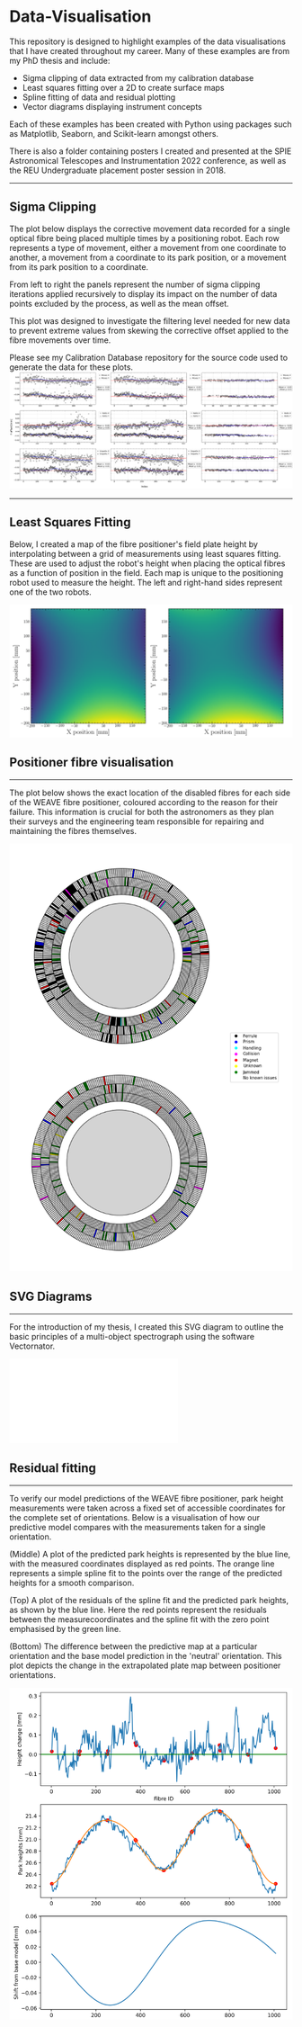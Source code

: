 # Data-Visualisation

This repository is designed to highlight examples of the data visualisations that I have created throughout my career. Many of these examples are from my PhD thesis and include:
- Sigma clipping of data extracted from my calibration database
- Least squares fitting over a 2D to create surface maps
- Spline fitting of data and residual plotting
- Vector diagrams displaying instrument concepts

Each of these examples has been created with Python using packages such as Matplotlib, Seaborn, and Scikit-learn amongst others.

There is also a folder containing posters I created and presented at the SPIE Astronomical Telescopes and Instrumentation 2022 conference, as well as the REU Undergraduate placement poster session in 2018.

---

## Sigma Clipping

The plot below displays the corrective movement data recorded for a single optical fibre being placed multiple times by a positioning robot. Each row represents a type of movement, either a movement from one coordinate to another, a movement from a coordinate to its park position, or a movement from its park position to a coordinate.

From left to right the panels represent the number of sigma clipping iterations applied recursively to display its impact on the number of data points excluded by the process, as well as the mean offset.

This plot was designed to investigate the filtering level needed for new data to prevent extreme values from skewing the corrective offset applied to the fibre movements over time.

Please see my Calibration Database repository for the source code used to generate the data for these plots.
![alt Sigma Clipping](data_vis_examples/Fibre_192_sigma_clipping.png)

---
## Least Squares Fitting

Below, I created a map of the fibre positioner's field plate height by interpolating between a grid of measurements using least squares fitting. These are used to adjust the robot's height when placing the optical fibres as a function of position in the field. Each map is unique to the positioning robot used to measure the height. The left and right-hand sides represent one of the two robots.

![alt 2D profile maps](data_vis_examples/Nona_Morta_A_combined_ZD40.png)


## Positioner fibre visualisation
---
The plot below shows the exact location of the disabled fibres for each side of the WEAVE fibre positioner, coloured according to the reason for their failure.
This information is crucial for both the astronomers as they plan their surveys and the engineering team responsible for repairing and maintaining the fibres themselves.

![alt Positioner diagram](data_vis_examples/combined_MOS_2023_professional_plot.png)

## SVG Diagrams
---
For the introduction of my thesis, I created this SVG diagram to outline the basic principles of a multi-object spectrograph using the software Vectornator.

![alt MOS diagram](data_vis_examples/updated_slit_diagram.pdf)


## Residual fitting
---
To verify our model predictions of the WEAVE fibre positioner, park height measurements were taken across a fixed set of accessible coordinates for the complete set of orientations. Below is a visualisation of how our predictive model compares with the measurements taken for a single orientation.

(Middle) A plot of the predicted park heights is represented by the blue line, with the measured coordinates displayed as red points. The orange line represents a simple spline fit to the points over the range of the predicted heights for a smooth comparison.

(Top) A plot of the residuals of the spline fit and the predicted park heights, as shown by the blue line. Here the red points represent the residuals between the measurecoordinates and the spline fit with the zero point emphasised by the green line.

(Bottom) The difference between the predictive map at a particular orientation and the base model prediction in the 'neutral' orientation. This plot depicts the change in the extrapolated plate map between positioner orientations.

![alt Residual fitting](data_vis_examples/Morta_A_Park_prediction_model_minus_spline_fit_ZD_40_Rot_60.png)



